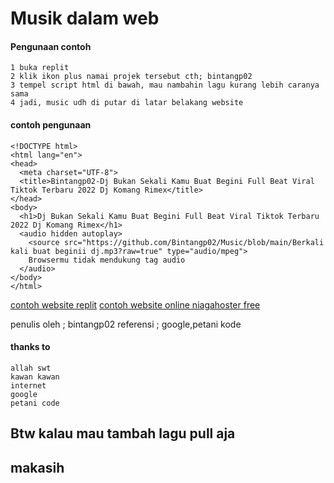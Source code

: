 # Musik dalam web
#### Pengunaan contoh
```
1 buka replit
2 klik ikon plus namai projek tersebut cth; bintangp02
3 tempel script html di bawah, mau nambahin lagu kurang lebih caranya sama
4 jadi, music udh di putar di latar belakang website
```

#### contoh pengunaan

```
<!DOCTYPE html>
<html lang="en">
<head>
  <meta charset="UTF-8">
  <title>Bintangp02-Dj Bukan Sekali Kamu Buat Begini Full Beat Viral Tiktok Terbaru 2022 Dj Komang Rimex</title>
</head>
<body>
  <h1>Dj Bukan Sekali Kamu Buat Begini Full Beat Viral Tiktok Terbaru 2022 Dj Komang Rimex</h1>
  <audio hidden autoplay>
    <source src="https://github.com/Bintangp02/Music/blob/main/Berkali kali buat beginii dj.mp3?raw=true" type="audio/mpeg">
    Browsermu tidak mendukung tag audio
  </audio>
</body>
</html>
```

[contoh website replit](https://bintangp02.repl.co/bukansekali)
[contoh website online niagahoster free](https://bintangp02.000webhostapp.com/music/bukansekali)

penulis oleh ; bintangp02
referensi ; google,petani kode

#### thanks to
```
allah swt
kawan kawan
internet
google
petani code
```

## Btw kalau mau tambah lagu pull aja
## makasih
